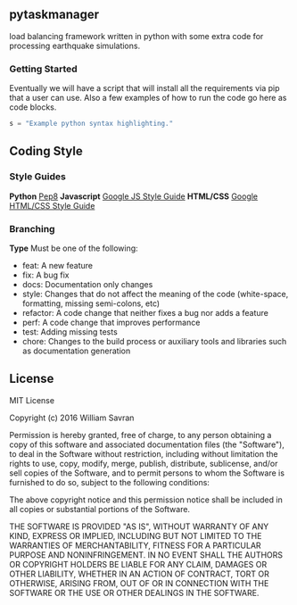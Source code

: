 pytaskmanager
---
load balancing framework written in python with some extra code for processing earthquake simulations.

### Getting Started
Eventually we will have a script that will install all the requirements via pip that a user can use. Also a few examples of how to run the code go here as code blocks.

```python
s = "Example python syntax highlighting."
```

## Coding Style
### Style Guides
**Python** [Pep8](https://www.python.org/dev/peps/pep-0008/)
**Javascript** [Google JS Style Guide](https://google.github.io/styleguide/javascriptguide.xml)
**HTML/CSS** [Google HTML/CSS Style Guide](https://google.github.io/styleguide/htmlcssguide.xml)

### Branching
**Type**
Must be one of the following:
+ feat: A new feature
+ fix: A bug fix
+ docs: Documentation only changes
+ style: Changes that do not affect the meaning of the code (white-space, formatting, missing semi-colons, etc)
+ refactor: A code change that neither fixes a bug nor adds a feature
+ perf: A code change that improves performance
+ test: Adding missing tests
+ chore: Changes to the build process or auxiliary tools and libraries such as documentation generation

## License
MIT License

Copyright (c) 2016 William Savran  

Permission is hereby granted, free of charge, to any person obtaining a copy
of this software and associated documentation files (the "Software"), to deal
in the Software without restriction, including without limitation the rights
to use, copy, modify, merge, publish, distribute, sublicense, and/or sell
copies of the Software, and to permit persons to whom the Software is
furnished to do so, subject to the following conditions:  

The above copyright notice and this permission notice shall be included in all
copies or substantial portions of the Software.  

THE SOFTWARE IS PROVIDED "AS IS", WITHOUT WARRANTY OF ANY KIND, EXPRESS OR
IMPLIED, INCLUDING BUT NOT LIMITED TO THE WARRANTIES OF MERCHANTABILITY,
FITNESS FOR A PARTICULAR PURPOSE AND NONINFRINGEMENT. IN NO EVENT SHALL THE
AUTHORS OR COPYRIGHT HOLDERS BE LIABLE FOR ANY CLAIM, DAMAGES OR OTHER
LIABILITY, WHETHER IN AN ACTION OF CONTRACT, TORT OR OTHERWISE, ARISING FROM,
OUT OF OR IN CONNECTION WITH THE SOFTWARE OR THE USE OR OTHER DEALINGS IN THE
SOFTWARE.  
